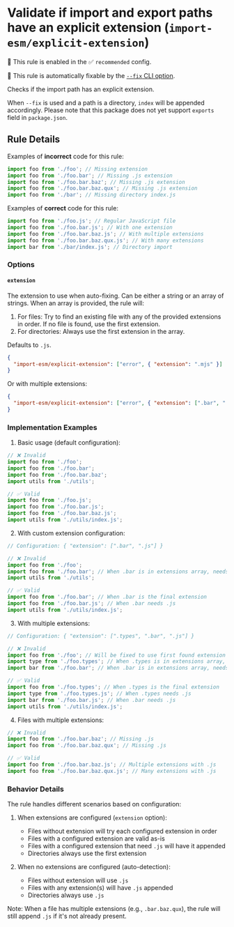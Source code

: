# Validate if import and export paths have an explicit extension (`import-esm/explicit-extension`)

💼 This rule is enabled in the ✅ `recommended` config.

🔧 This rule is automatically fixable by the [`--fix` CLI option](https://eslint.org/docs/latest/user-guide/command-line-interface#--fix).

<!-- end auto-generated rule header -->

Checks if the import path has an explicit extension.

When `--fix` is used and a path is a directory, `index` will be appended accordingly. Please note that this package does not yet support `exports` field in `package.json`.

## Rule Details

Examples of **incorrect** code for this rule:

```js
import foo from './foo'; // Missing extension
import foo from './foo.bar'; // Missing .js extension
import foo from './foo.bar.baz'; // Missing .js extension
import foo from './foo.bar.baz.qux'; // Missing .js extension
import foo from './bar'; // Missing directory index.js
```

Examples of **correct** code for this rule:

```js
import foo from './foo.js'; // Regular JavaScript file
import foo from './foo.bar.js'; // With one extension
import foo from './foo.bar.baz.js'; // With multiple extensions
import foo from './foo.bar.baz.qux.js'; // With many extensions
import bar from './bar/index.js'; // Directory import
```

### Options

#### `extension`

The extension to use when auto-fixing. Can be either a string or an array of strings. When an array is provided, the rule will:

1. For files: Try to find an existing file with any of the provided extensions in order. If no file is found, use the first extension.
2. For directories: Always use the first extension in the array.

Defaults to `.js`.

```json
{
  "import-esm/explicit-extension": ["error", { "extension": ".mjs" }]
}
```

Or with multiple extensions:

```json
{
  "import-esm/explicit-extension": ["error", { "extension": [".bar", ".js"] }]
}
```

### Implementation Examples

1. Basic usage (default configuration):

```js
// ❌ Invalid
import foo from './foo';
import foo from './foo.bar';
import foo from './foo.bar.baz';
import utils from './utils';

// ✅ Valid
import foo from './foo.js';
import foo from './foo.bar.js';
import foo from './foo.bar.baz.js';
import utils from './utils/index.js';
```

2. With custom extension configuration:

```js
// Configuration: { "extension": [".bar", ".js"] }

// ❌ Invalid
import foo from './foo';
import foo from './foo.bar'; // When .bar is in extensions array, needs .js
import utils from './utils';

// ✅ Valid
import foo from './foo.bar'; // When .bar is the final extension
import foo from './foo.bar.js'; // When .bar needs .js
import utils from './utils/index.js';
```

3. With multiple extensions:

```js
// Configuration: { "extension": [".types", ".bar", ".js"] }

// ❌ Invalid
import foo from './foo'; // Will be fixed to use first found extension
import type from './foo.types'; // When .types is in extensions array, needs .js
import bar from './foo.bar'; // When .bar is in extensions array, needs .js

// ✅ Valid
import foo from './foo.types'; // When .types is the final extension
import type from './foo.types.js'; // When .types needs .js
import bar from './foo.bar.js'; // When .bar needs .js
import utils from './utils/index.js';
```

4. Files with multiple extensions:

```js
// ❌ Invalid
import foo from './foo.bar.baz'; // Missing .js
import foo from './foo.bar.baz.qux'; // Missing .js

// ✅ Valid
import foo from './foo.bar.baz.js'; // Multiple extensions with .js
import foo from './foo.bar.baz.qux.js'; // Many extensions with .js
```

### Behavior Details

The rule handles different scenarios based on configuration:

1. When extensions are configured (`extension` option):

   - Files without extension will try each configured extension in order
   - Files with a configured extension are valid as-is
   - Files with a configured extension that need `.js` will have it appended
   - Directories always use the first extension

2. When no extensions are configured (auto-detection):
   - Files without extension will use `.js`
   - Files with any extension(s) will have `.js` appended
   - Directories always use `.js`

Note: When a file has multiple extensions (e.g., `.bar.baz.qux`), the rule will still append `.js` if it's not already present.
